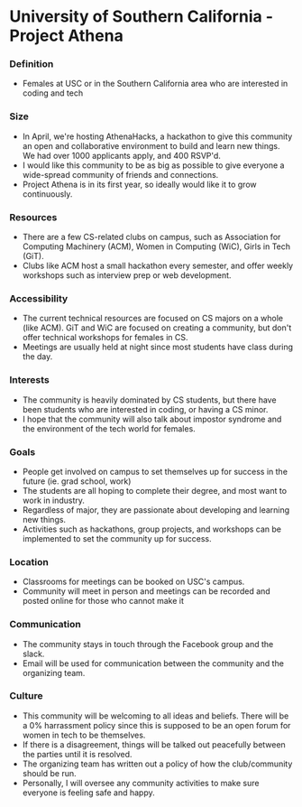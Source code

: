 # University of Southern California - Project Athena

### Definition
- Females at USC or in the Southern California area who are interested in coding and tech

### Size
- In April, we're hosting AthenaHacks, a hackathon to give this community an open and collaborative environment to build and learn new things. We had over 1000 applicants apply, and 400 RSVP'd.
- I would like this community to be as big as possible to give everyone a wide-spread community of friends and connections.
- Project Athena is in its first year, so ideally would like it to grow continuously.

### Resources
- There are a few CS-related clubs on campus, such as Association for Computing Machinery (ACM), Women in Computing (WiC), Girls in Tech (GiT). 
- Clubs like ACM host a small hackathon every semester, and offer weekly workshops such as interview prep or web development.

### Accessibility
- The current technical resources are focused on CS majors on a whole (like ACM). GiT and WiC are focused on creating a community, but don't offer technical workshops for females in CS.
- Meetings are usually held at night since most students have class during the day.

### Interests
- The community is heavily dominated by CS students, but there have been students who are interested in coding, or having a CS minor.
- I hope that the community will also talk about impostor syndrome and the environment of the tech world for females.  

### Goals
- People get involved on campus to set themselves up for success in the future (ie. grad school, work)
- The students are all hoping to complete their degree, and most want to work in industry.
- Regardless of major, they are passionate about developing and learning new things.
- Activities such as hackathons, group projects, and workshops can be implemented to set the community up for success.

### Location
- Classrooms for meetings can be booked on USC's campus.
- Community will meet in person and meetings can be recorded and posted online for those who cannot make it

### Communication
- The community stays in touch through the Facebook group and the slack. 
- Email will be used for communication between the community and the organizing team.

### Culture
- This community will be welcoming to all ideas and beliefs. There will be a 0% harrassment policy since this is supposed to be an open forum for women in tech to be themselves.
- If there is a disagreement, things will be talked out peacefully between the parties until it is resolved.
- The organizing team has written out a policy of how the club/community should be run.
- Personally, I will oversee any community activities to make sure everyone is feeling safe and happy.
